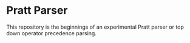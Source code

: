 # Pratt Parser

This repository is the beginnings of an experimental Pratt parser or top down operator precedence parsing.
